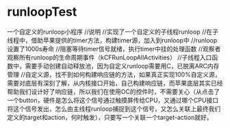 # runloopTest
一个自定义的runloop小程序
//说明
//实现了一个自定义的子线程runloop
//在子线程中，借助苹果提供的timer方法，构建timer源，加入到runloop中
//runloop设置了1000s寿命
//阻塞等待timer信号就绪，执行timer中挂的处理函数
//观察者观察所有runloop的生命周期事件（kCFRunLoopAllActivities）
//子线程入口函数中，需要手动创建自动释放池，因为自定义runloop需要用C，已脱离ARC内存管理
//自定义源，找不到如何构建响应链的方法，如果真正实现100%自定义源，需要对底层有深刻了解，从内核接口开始，自己构建响应链，而苹果底层其实已经帮助我们设计好了响应链，所以我们在使用OC的控件时，不需要关心（从点击了一个button，硬件是怎么将这个信号通过触摸屏传给CPU，又通过哪个CPU接口将这个信号发出，怎么由主线程runloop捕捉到这个信号，又怎么关联上最终我们定义的target和action，何时触发），只要写一个关联一个target-action就好。

